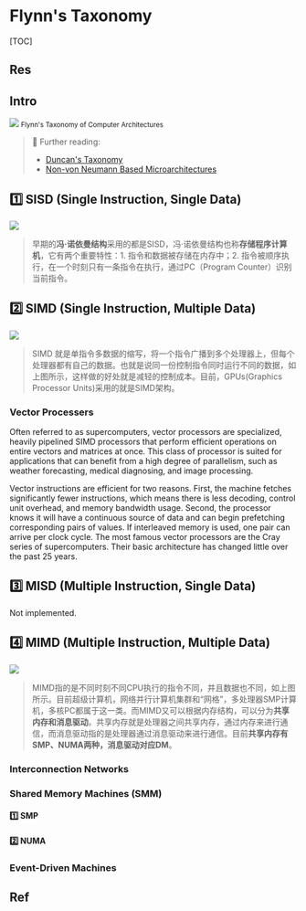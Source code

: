 # Flynn's Taxonomy

[TOC]



## Res


## Intro
![](../../../../../../../Assets/Pics/Pasted%20image%2020230304154759.png)
<small>Flynn's Taxonomy of Computer Architectures</small>

> 🔗 Further reading: 
> - [Duncan's Taxonomy](https://en.wikipedia.org/wiki/Duncan%27s_taxonomy)
> - [Non-von Neumann Based Microarchitectures](Non-von%20Neumann%20Based%20Microarchitectures/Non-von%20Neumann%20Based%20Microarchitectures.md)



## 1️⃣ SISD (Single Instruction, Single Data)
![](../../../../../../../Assets/Pics/Pasted%20image%2020230304155503.png)

> 早期的**冯·诺依曼结构**采用的都是SISD，冯·诺依曼结构也称**存储程序计算机**，它有两个重要特性：1. 指令和数据被存储在内存中；2. 指令被顺序执行，在一个时刻只有一条指令在执行，通过PC（Program Counter）识别当前指令。



## 2️⃣ SIMD (Single Instruction, Multiple Data)
![](../../../../../../../Assets/Pics/Pasted%20image%2020230304155409.png)

> SIMD 就是单指令多数据的缩写，将一个指令广播到多个处理器上，但每个处理器都有自己的数据。也就是说同一份控制指令同时运行不同的数据，如上图所示，这样做的好处就是减轻的控制成本。目前，GPUs(Graphics Processor Units)采用的就是SIMD架构。

### Vector Processers
Often referred to as supercomputers, vector processors are specialized, heavily pipelined SIMD processors that perform efficient operations on entire vectors and matrices at once. This class of processor is suited for applications that can benefit from a high degree of parallelism, such as weather forecasting, medical diagnosing, and image processing.

Vector instructions are efficient for two reasons. First, the machine fetches significantly fewer instructions, which means there is less decoding, control unit overhead, and memory bandwidth usage. Second, the processor knows it will have a continuous source of data and can begin prefetching corresponding pairs of values. If interleaved memory is used, one pair can arrive per clock cycle. The most famous vector processors are the Cray series of supercomputers. Their basic architecture has changed little over the past 25 years.



## 3️⃣ MISD (Multiple Instruction, Single Data)
Not implemented.



## 4️⃣ MIMD (Multiple Instruction, Multiple Data)
![](../../../../../../../Assets/Pics/Pasted%20image%2020230304155426.png)

> MIMD指的是不同时刻不同CPU执行的指令不同，并且数据也不同，如上图所示。目前超级计算机，网络并行计算机集群和“网格”，多处理器SMP计算机，多核PC都属于这一类。而MIMD又可以根据内存结构，可以分为**共享内存和消息驱动**。共享内存就是处理器之间共享内存，通过内存来进行通信，而消息驱动指的是处理器通过消息驱动来进行通信。目前**共享内存有SMP、NUMA两种，消息驱动对应DM**。

### Interconnection Networks


### Shared Memory Machines (SMM)
#### 1️⃣ SMP

#### 2️⃣ NUMA


### Event-Driven Machines 



## Ref

